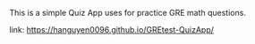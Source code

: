 This is a simple Quiz App uses for practice GRE math questions.

link: https://hanguyen0096.github.io/GREtest-QuizApp/
